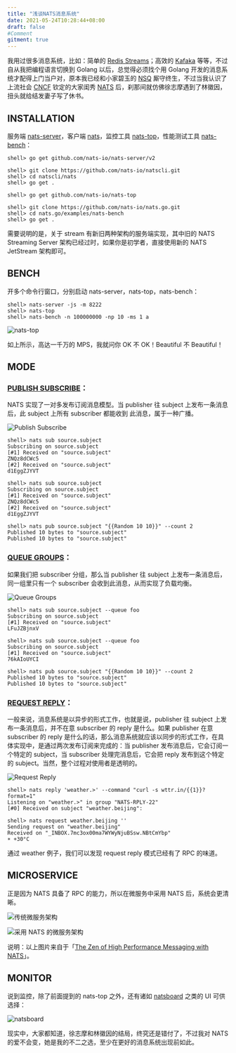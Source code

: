 ```yaml
---
title: "浅谈NATS消息系统"
date: 2021-05-24T10:28:44+08:00
draft: false
#Comment
gitment: true
---
```


我用过很多消息系统，比如：简单的 [Redis Streams](https://redis.io/topics/streams-intro)；高效的 [Kafaka](https://kafka.apache.org/) 等等，不过自从我把编程语言切换到 Golang 以后，总觉得必须找个用 Golang 开发的消息系统才配得上门当户对，原本我已经和小家碧玉的 [NSQ](https://nsq.io/) 厮守终生，不过当我认识了上流社会 [CNCF](https://landscape.cncf.io/) 钦定的大家闺秀 [NATS](https://nats.io/) 后，刹那间就仿佛徐志摩遇到了林徽因，扭头就给结发妻子写了休书。

<!--more-->

## INSTALLATION

服务端 [nats-server](https://github.com/nats-io/nats-server)，客户端 [nats](https://github.com/nats-io/natscli)，监控工具 [nats-top](https://github.com/nats-io/nats-top)，性能测试工具 [nats-bench](https://github.com/nats-io/nats.go/tree/master/examples/nats-bench)：

```shell
shell> go get github.com/nats-io/nats-server/v2

shell> git clone https://github.com/nats-io/natscli.git
shell> cd natscli/nats
shell> go get .

shell> go get github.com/nats-io/nats-top

shell> git clone https://github.com/nats-io/nats.go.git
shell> cd nats.go/examples/nats-bench
shell> go get .
```

需要说明的是，关于 stream 有新旧两种架构的服务端实现，其中旧的 NATS Streaming Server 架构已经过时，如果你是初学者，直接使用新的 NATS JetStream 架构即可。

## BENCH

开多个命令行窗口，分别启动 nats-server，nats-top，nats-bench：

```shell
shell> nats-server -js -m 8222
shell> nats-top
shell> nats-bench -n 100000000 -np 10 -ms 1 a
```

![nats-top](/img/nats/nats-top.png)

如上所示，高达一千万的 MPS，我就问你 OK 不 OK！Beautiful 不 Beautiful！

## MODE

### [PUBLISH SUBSCRIBE](https://docs.nats.io/nats-concepts/pubsub)：

NATS 实现了一对多发布订阅消息模型。当 publisher 往 subject 上发布一条消息后，此 subject 上所有 subscriber 都能收到 此消息，属于一种广播。

![Publish Subscribe](/img/nats/publish_subscribe.png)

```shell
shell> nats sub source.subject
Subscribing on source.subject
[#1] Received on "source.subject"
ZNQz8dCWc5
[#2] Received on "source.subject"
d1EggZJYVT

shell> nats sub source.subject
Subscribing on source.subject
[#1] Received on "source.subject"
ZNQz8dCWc5
[#2] Received on "source.subject"
d1EggZJYVT

shell> nats pub source.subject "{{Random 10 10}}" --count 2
Published 10 bytes to "source.subject"
Published 10 bytes to "source.subject"
```

### [QUEUE GROUPS](https://docs.nats.io/nats-concepts/queue)：

如果我们把 subscriber 分组，那么当 publisher 往 subject 上发布一条消息后，同一组里只有一个 subscriber 会收到此消息，从而实现了负载均衡。

![Queue Groups](/img/nats/queue_groups.png)

```shell
shell> nats sub source.subject --queue foo
Subscribing on source.subject
[#1] Received on "source.subject"
LFuJZBjnxV

shell> nats sub source.subject --queue foo
Subscribing on source.subject
[#1] Received on "source.subject"
76kAIoUYCI

shell> nats pub source.subject "{{Random 10 10}}" --count 2
Published 10 bytes to "source.subject"
Published 10 bytes to "source.subject"
```

### [REQUEST REPLY](https://docs.nats.io/nats-concepts/reqreply)：

一般来说，消息系统是以异步的形式工作，也就是说，publisher 往 subject 上发布一条消息后，并不在意 subscriber 的 reply 是什么。如果 publisher 在意 subscriber 的 reply 是什么的话，那么消息系统就应该以同步的形式工作，在具体实现中，是通过两次发布订阅来完成的：当 publisher 发布消息后，它会订阅一个特定的 subject，当 subscriber 处理完消息后，它会把 reply 发布到这个特定的 subject。当然，整个过程对使用者是透明的。

![Request Reply](/img/nats/request_reply.png)

```shell
shell> nats reply 'weather.>' --command "curl -s wttr.in/{{1}}?format=1"
Listening on "weather.>" in group "NATS-RPLY-22"
[#0] Received on subject "weather.beijing":

shell> nats request weather.beijing ''
Sending request on "weather.beijing"
Received on "_INBOX.7mc3ox00ma7WYWyNjuBSsw.NBtCmYbp"
☀️ +30°C
```

通过 weather 例子，我们可以发现 request reply 模式已经有了 RPC 的味道。

## MICROSERVICE

正是因为 NATS 具备了 RPC 的能力，所以在微服务中采用 NATS 后，系统会更清晰。

![传统微服务架构](/img/nats/microservice1.png)

![采用 NATS 的微服务架构](/img/nats/microservice2.png)

说明：以上图片来自于「[The Zen of High Performance Messaging with NATS](https://www.slideshare.net/nats_io/the-zen-of-high-performance-messaging-with-nats-76985268)」。

## MONITOR

说到监控，除了前面提到的 nats-top 之外，还有诸如 [natsboard](https://github.com/devfacet/natsboard) 之类的 UI 可供选择：

![natsboard](/img/nats/natsboard.png)

现实中，大家都知道，徐志摩和林徽因的结局，终究还是错付了，不过我对 NATS 的爱不会变，她是我的不二之选，至少在更好的消息系统出现前如此。
